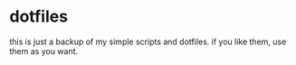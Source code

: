 # dotfiles

this is just a backup of my simple scripts and dotfiles. if you like them, use them as you want.
